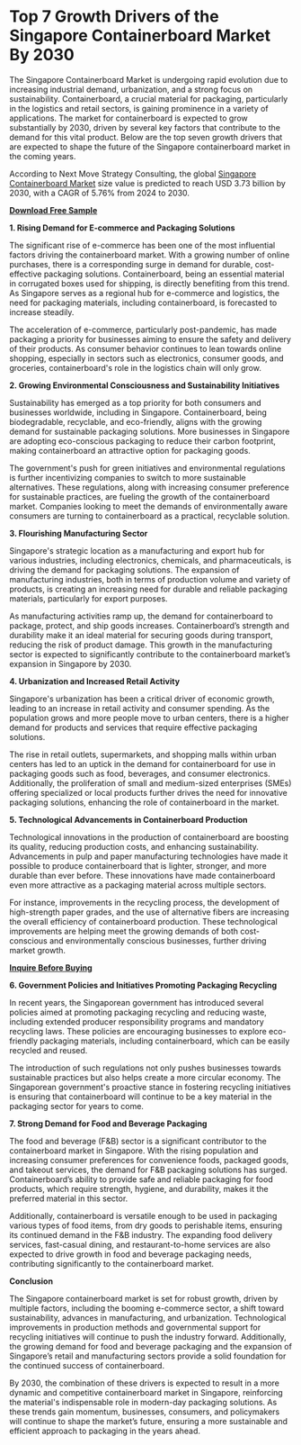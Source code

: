# Top 7 Growth Drivers of the Singapore Containerboard Market By 2030

The Singapore Containerboard Market is undergoing rapid evolution due to increasing industrial demand, urbanization, and a strong focus on sustainability. Containerboard, a crucial material for packaging, particularly in the logistics and retail sectors, is gaining prominence in a variety of applications. The market for containerboard is expected to grow substantially by 2030, driven by several key factors that contribute to the demand for this vital product. Below are the top seven growth drivers that are expected to shape the future of the Singapore containerboard market in the coming years.

According to Next Move Strategy Consulting, the global [Singapore Containerboard Market](https://www.nextmsc.com/report/singapore-containerboard-market) size value is predicted to reach USD 3.73 billion by 2030, with a CAGR of 5.76% from 2024 to 2030.

[**Download Free Sample**](https://www.nextmsc.com/singapore-containerboard-market/request-sample)

**1. Rising Demand for E-commerce and Packaging Solutions**

The significant rise of e-commerce has been one of the most influential factors driving the containerboard market. With a growing number of online purchases, there is a corresponding surge in demand for durable, cost-effective packaging solutions. Containerboard, being an essential material in corrugated boxes used for shipping, is directly benefiting from this trend. As Singapore serves as a regional hub for e-commerce and logistics, the need for packaging materials, including containerboard, is forecasted to increase steadily.

The acceleration of e-commerce, particularly post-pandemic, has made packaging a priority for businesses aiming to ensure the safety and delivery of their products. As consumer behavior continues to lean towards online shopping, especially in sectors such as electronics, consumer goods, and groceries, containerboard's role in the logistics chain will only grow.

**2. Growing Environmental Consciousness and Sustainability Initiatives**

Sustainability has emerged as a top priority for both consumers and businesses worldwide, including in Singapore. Containerboard, being biodegradable, recyclable, and eco-friendly, aligns with the growing demand for sustainable packaging solutions. More businesses in Singapore are adopting eco-conscious packaging to reduce their carbon footprint, making containerboard an attractive option for packaging goods.

The government's push for green initiatives and environmental regulations is further incentivizing companies to switch to more sustainable alternatives. These regulations, along with increasing consumer preference for sustainable practices, are fueling the growth of the containerboard market. Companies looking to meet the demands of environmentally aware consumers are turning to containerboard as a practical, recyclable solution.

**3. Flourishing Manufacturing Sector**

Singapore's strategic location as a manufacturing and export hub for various industries, including electronics, chemicals, and pharmaceuticals, is driving the demand for packaging solutions. The expansion of manufacturing industries, both in terms of production volume and variety of products, is creating an increasing need for durable and reliable packaging materials, particularly for export purposes.

As manufacturing activities ramp up, the demand for containerboard to package, protect, and ship goods increases. Containerboard’s strength and durability make it an ideal material for securing goods during transport, reducing the risk of product damage. This growth in the manufacturing sector is expected to significantly contribute to the containerboard market’s expansion in Singapore by 2030.

**4. Urbanization and Increased Retail Activity**

Singapore's urbanization has been a critical driver of economic growth, leading to an increase in retail activity and consumer spending. As the population grows and more people move to urban centers, there is a higher demand for products and services that require effective packaging solutions.

The rise in retail outlets, supermarkets, and shopping malls within urban centers has led to an uptick in the demand for containerboard for use in packaging goods such as food, beverages, and consumer electronics. Additionally, the proliferation of small and medium-sized enterprises (SMEs) offering specialized or local products further drives the need for innovative packaging solutions, enhancing the role of containerboard in the market.

**5. Technological Advancements in Containerboard Production**

Technological innovations in the production of containerboard are boosting its quality, reducing production costs, and enhancing sustainability. Advancements in pulp and paper manufacturing technologies have made it possible to produce containerboard that is lighter, stronger, and more durable than ever before. These innovations have made containerboard even more attractive as a packaging material across multiple sectors.

For instance, improvements in the recycling process, the development of high-strength paper grades, and the use of alternative fibers are increasing the overall efficiency of containerboard production. These technological improvements are helping meet the growing demands of both cost-conscious and environmentally conscious businesses, further driving market growth.

[**Inquire Before Buying**](https://www.nextmsc.com/singapore-containerboard-market/inquire-before-buying)

**6. Government Policies and Initiatives Promoting Packaging Recycling**

In recent years, the Singaporean government has introduced several policies aimed at promoting packaging recycling and reducing waste, including extended producer responsibility programs and mandatory recycling laws. These policies are encouraging businesses to explore eco-friendly packaging materials, including containerboard, which can be easily recycled and reused.

The introduction of such regulations not only pushes businesses towards sustainable practices but also helps create a more circular economy. The Singaporean government's proactive stance in fostering recycling initiatives is ensuring that containerboard will continue to be a key material in the packaging sector for years to come.

**7. Strong Demand for Food and Beverage Packaging**

The food and beverage (F&B) sector is a significant contributor to the containerboard market in Singapore. With the rising population and increasing consumer preferences for convenience foods, packaged goods, and takeout services, the demand for F&B packaging solutions has surged. Containerboard’s ability to provide safe and reliable packaging for food products, which require strength, hygiene, and durability, makes it the preferred material in this sector.

Additionally, containerboard is versatile enough to be used in packaging various types of food items, from dry goods to perishable items, ensuring its continued demand in the F&B industry. The expanding food delivery services, fast-casual dining, and restaurant-to-home services are also expected to drive growth in food and beverage packaging needs, contributing significantly to the containerboard market.

**Conclusion**

The Singapore containerboard market is set for robust growth, driven by multiple factors, including the booming e-commerce sector, a shift toward sustainability, advances in manufacturing, and urbanization. Technological improvements in production methods and governmental support for recycling initiatives will continue to push the industry forward. Additionally, the growing demand for food and beverage packaging and the expansion of Singapore’s retail and manufacturing sectors provide a solid foundation for the continued success of containerboard.

By 2030, the combination of these drivers is expected to result in a more dynamic and competitive containerboard market in Singapore, reinforcing the material's indispensable role in modern-day packaging solutions. As these trends gain momentum, businesses, consumers, and policymakers will continue to shape the market’s future, ensuring a more sustainable and efficient approach to packaging in the years ahead.
